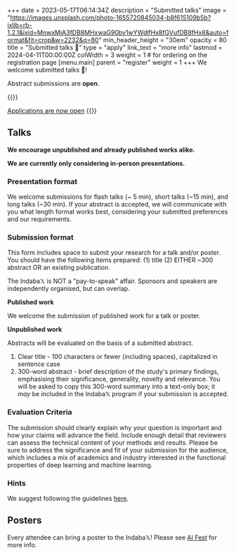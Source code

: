 +++
date = 2023-05-17T06:14:34Z
description = "Submitted talks"
image = "https://images.unsplash.com/photo-1655720845034-b8f615109b5b?ixlib=rb-1.2.1&ixid=MnwxMjA3fDB8MHxwaG90by1wYWdlfHx8fGVufDB8fHx8&auto=format&fit=crop&w=2232&q=80"
min_header_height = "30em"
opacity = 80
title = "Submitted talks 🎤"
type = "apply"
link_text = "more info"
lastmod = 2024-04-11T00:00:00Z
colWidth = 3
weight = 1 # for ordering on the registration page
[menu.main]
parent = "register"
weight = 1
+++
We welcome submitted talks 🎤!

Abstract submissions are **open**.

<!--more-->

{{<rawhtml>}}
<!-- ADD "disabled" class if you want to disable the button -->
<a href="https://docs.google.com/forms/d/e/1FAIpQLSd0UQs5xMz8jlzR_m5_7c-32hrPSOO-Zruulu5ipTOEF_5APQ/viewform?usp=sharing" class="enabled btn btn-warning btn-lg text-white col-4 offset-4 col-xs-10 offset-xs-1" target="_blank" title="apply now">Applications are now open</a>
{{</rawhtml>}}

## Talks

**We encourage unpublished and already published works alike.**

**We are currently only considering in-person presentations.**

### Presentation format

We welcome submissions for flash talks (\~ 5 min), short talks (\~15 min), and long talks (\~30 min). If your abstract is accepted, we will communicate with you what length format works best, considering your submitted preferences and our requirements.

### Submission format

This form includes space to submit your research for a talk and/or poster.
You should have the following items prepared:
(1) title
(2) EITHER ~300 abstract OR an existing publication.

The Indaba𝕏 is NOT a "pay-to-speak" affair. Sponsors and speakers are independently organised, but can overlap.

**Published work**

We welcome the submission of published work for a talk or poster.

**Unpublished work**

Abstracts will be evaluated on the basis of a submitted abstract.

1. Clear title - 100 characters or fewer (including spaces), capitalized in sentence case
2. 300-word abstract - brief description of the study's primary findings, emphasising their significance, generality, novelty and relevance. You will be asked to copy this 300-word summary into a text-only box; it *may* be included in the Indaba𝕏 program if your submission is accepted.

### Evaluation Criteria

The submission should clearly explain why your question is important and how your claims will advance the field. Include enough detail that reviewers can assess the technical content of your methods and results. Please be sure to address the significance and fit of your submission for the audience, which includes a mix of academics and industry interested in the functional properties of deep learning and machine learning.

### Hints

We suggest following the guidelines [here](https://theprofessorisin.com/2011/07/05/dr-karens-foolproof-grant-template/" "Dr. Karen’s Foolproof Grant Template").

## Posters

Every attendee can bring a poster to the Indaba𝕏! Please see [AI Fest](/register/ai-fest) for more info.
